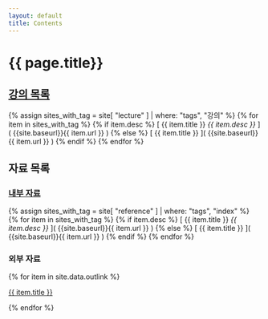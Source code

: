 ```yaml
---
layout: default
title: Contents
---
```



# {{ page.title}}


## [강의 목록]({{site.baseurl}}/lecture/index)

{% assign sites_with_tag = site[ "lecture" ] | where: "tags", "강의" %}
{% for item in sites_with_tag %}
{% if item.desc %}
  [ {{ item.title }} _{{ item.desc }}_ ]( {{site.baseurl}}{{ item.url }} )
{% else %}
  [ {{ item.title }} ]( {{site.baseurl}}{{ item.url }} )
{% endif %}
{% endfor %}


## 자료 목록

### [내부 자료]({{site.baseurl}}/reference/index)

{% assign sites_with_tag = site[ "reference" ] | where: "tags", "index" %}
{% for item in sites_with_tag %}
{% if item.desc %}
  [ {{ item.title }} _{{ item.desc }}_ ]( {{site.baseurl}}{{ item.url }} )
{% else %}
  [ {{ item.title }} ]( {{site.baseurl}}{{ item.url }} )
{% endif %}
{% endfor %}

### 외부 자료

{% for item in site.data.outlink %}

<a href="{{ item.url }}" target="_blank">{{ item.title }}</a>

{% endfor %}
